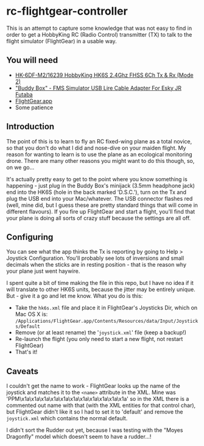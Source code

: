 rc-flightgear-controller
========================

This is an attempt to capture some knowledge that was not easy to find in order to get a HobbyKing RC (Radio Control)
transmitter (TX) to talk to the flight simulator (FlightGear) in a usable way.


You will need
-------------

* [HK-6DF-M2/16239 HobbyKing HK6S 2.4Ghz FHSS 6Ch Tx & Rx (Mode 2)](http://www.hobbyking.com/hobbyking/store/__16239__HobbyKing_HK6S_2_4Ghz_FHSS_6Ch_Tx_Rx_Mode_2_.html)
* ["Buddy Box" - FMS Simulator USB Lire Cable Adapter For Esky JR Futaba](http://www.ebay.co.uk/itm/New-FMS-Simulator-USB-Lire-Cable-Adapter-For-Esky-JR-Futaba-UK-/181169978712?ssPageName=ADME:L:OC:GB:3160)
* [FlightGear.app](http://www.flightgear.org/download/)
* Some patience


Introduction
------------

The point of this is to learn to fly an RC fixed-wing plane as a total novice, so that you don't do what I did and nose-dive on your maiden flight. My reason for wanting to learn is to use the plane as an ecological monitoring drone. There are many other reasons you might want to do this though, so, on we go...

It's actually pretty easy to get to the point where you know something is happening - just plug in the Buddy Box's minijack (3.5mm headphone jack) end into the HK6S (hole in the back marked 'D.S.C.'), turn on the Tx and plug the USB end into your Mac/whatever. The USB connector flashes red (well, mine did, but I guess these are pretty standard things that will come in different flavours). If you fire up FlightGear and start a flight, you'll find that your plane is doing all sorts of crazy stuff because the settings are all off.

Configuring
-----------

You can see what the app thinks the Tx is reporting by going to Help > Joystick Configuration. You'll probably see lots of inversions and small decimals when the sticks are in resting position - that is the reason why your plane just went haywire.

I spent quite a bit of time making the file in this repo, but I have no idea if it will translate to other HK6S units, because the jitter may be entirely unique. But - give it a go and let me know. What you do is this:

* Take the `hk6s.xml` file and place it in FlightGear's Joysticks Dir, which on Mac OS X is:
  `/Applications/FlightGear.app/Contents/Resources/data/Input/Joysticks/Default`
* Remove (or at least rename) the '`joystick.xml`' file (keep a backup!)
* Re-launch the flight (you only need to start a new flight, not restart FlightGear)
* That's it!

Caveats
-------

I couldn't get the name to work - FlightGear looks up the name of the joystick and matches it to the `<name>` attribute in the XML. Mine was 'PPM\x1a\x1a\x1a\x1a\x1a\x1a\x1a\x1a\x1a\x1a\x1a' so in the XML there is a commented out name with that (with the XML entities for that control char), but FlightGear didn't like it so I had to set it to 'default' and remove the `joystick.xml` which contains the normal default.

I didn't sort the Rudder out yet, because I was testing with the "Moyes Dragonfly" model which doesn't seem to have a rudder...!
